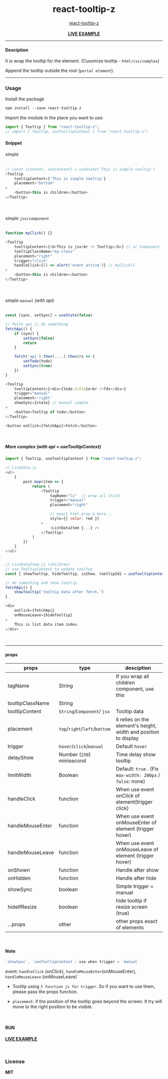 <div align="center">
    <h1>react-tooltip-z</h1>
    <a href="https://github.com/delpikye-v/react-tooltip">react-tooltip-z</a>
    <br />
    <br />
    <b><a href="https://codesandbox.io/s/react-tooltip-0bspg">LIVE EXAMPLE</a>
    </b>
</div>

---

#### Desciption

It is wrap the tooltip for the element. (Cusomize tooltip - `html/css/complex`)

Append the tooltip outside the root (`portal element`).

---
### Usage

Install the package

```js
npm install --save react-tooltip-z
```

Import the module in the place you want to use:
```js
import { Tooltip } from "react-tooltip-z";
// import { Tooltip, useTooltipContext } from "react-tooltip-z";

```

#### Snippet

###### simple
```js
// const [content, setContent] = useState('This is simple tooltip')
<Tooltip
    tooltipContent={'This is simple tooltip'}
    placement="bottom"
>
    <button>this is children</button>
</Tooltip>

```

<br />

###### simple `jsx/component`

```js
function myClick() {}

<Tooltip
    tooltipContent={<b>This is jsx<br /> Tooltip</b>} // or Component
    tooltipClassName="my-class"
    placement="right"
    trigger="click"
    handleClick={() => alert('event active')} // myClick()
>
	<button>this is children</button>
</Tooltip>
```

<br />

###### simple `manual` (with api)

```js
const [sync, setSync] = useState(false)

// fetch api // do something
fetchApi() {
    if (sync) {
        setSync(false)
        return
    }

    fetch('api').then(....).then(rs => {
        setTodo(todo)
        setSync(true)
    }) 
}

<Tooltip 
    tooltipContent={<div>{todo.title}e<br />fds</div>}
    trigger="manual"
    placement='right'
    showSync={state} // manual simple
>
	<button>Tooltip of todo</button>
</Tooltip>

<button onClick={fetchApi}>Fetch</button>
```

<br />

##### More complex (with api + useTooltipContext)

```js
import { Tooltip, useTooltipContext } from "react-tooltip-z";

// ListData.js
<ul>
    {
        post.map(item => {
            return (
                <Tooltip
                    tagName="li"  // wrap all child
                    trigger="manual" 
                    placement="right"

                    // exact html prop & more...
                    style={{ color: red }} 
                >
                    <ListDataItem {...} />
                </Tooltip>
            )
        })
    }
</ul>


// ListDataItem.js (children)
// use TooltipContext to update tooltup
const { showTooltip, hideTooltip, isShow, tooltipId} = useTooltipContext()

// do something and show tooltip
fetchApi() {
    showTooltip('tooltip data after fetch.')
}

<div
    onClick={fetchApi}
    onMouseLeave={hideTooltip}
>
    This is list data item index.
</div>

```

<br />

---


#### props

| props            	| type                  		| desciption                                                         		|
|-------------------|-------------------------------|---------------------------------------------------------------------------|
| tagName          	| String                		| If you wrap all children component,  use this                      		|
| tooltipClassName 	| String                		|                                                                    		|
| tooltipContent   	| `String`/`Component`/ `jsx`   | Tooltip data                                                   			|
| placement        	| `top`/`right`/`left`/`bottom` | it relies on the element's height,  width and position to display 		|
| trigger          	| `hover`/`click`/`manual`    	| Default `hover`                                                 			|
| delayShow         | Number (`250`) minisecond   	| Time delay show tooltip                                    				|
| limitWidth        | Boolean         				| Default: `true` . (Fix `max-width: 200px` / `false`: none)				|
| handleClick      	| function              		| When use event onClick of element(trigger click)         					|
| handleMouseEnter 	| function              		| When use event onMouseEnter of element (trigger hover)   					|
| handleMouseLeave 	| function              		| When use event onMouseLeave of element (trigger hover)              		|
| onShown      		| function 						| Handle after show              											|
| onHidden     		| function 						| Handle after hide              											|
| showSync     		| boolean  						| Simple trigger = manual       											|
| hideIfResize 		| boolean  						| hide tooltip if resize screen  (true)										|
| ...props 			| other	  						| other props exact of elements												|

<br />

#### Note

```js
`showSync`, `useTooltipContext`: use when trigger = `manual`
```

event: `handleClick` (onClick), `handleMouseEnter`(onMouseEnter), `handleMouseLeave` (onMouseLeave)` 

+ Tooltip using `3 function js for trigger`. So if you want to use them, please pass the props function.

+ `placement`: if the position of the tooltip goes beyond the screen. It try will move to the right position to be visible.

 
<br />

#### RUN

<b><a href="https://codesandbox.io/s/react-tooltip-0bspg">LIVE EXAMPLE</a>

<br />

### License

MIT
